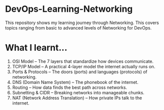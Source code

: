 # DevOps-Learning-Networking

This repository shows my learning journey through Networking. This covers topics ranging from basic to advanced levels of Networking for DevOps.  

# What I learnt...

1. OSI Model – The 7 layers that standardize how devices communicate.
2. TCP/IP Model – A practical 4-layer model the internet actually runs on.
3. Ports & Protocols – The doors (ports) and languages (protocols) of networking.
4. DNS (Domain Name System) – The phonebook of the internet.
5. Routing – How data finds the best path across networks.
6. Subnetting & CIDR – Breaking networks into manageable chunks.
7. NAT (Network Address Translation) – How private IPs talk to the internet.